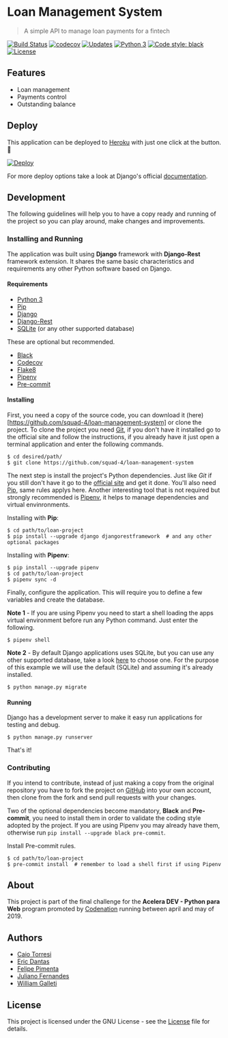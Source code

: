 # Loan Management System

> A simple API to manage loan payments for a fintech

[![Build Status](https://travis-ci.org/squad-4/loan-management-system.svg?branch=master)](https://travis-ci.org/squad-4/loan-management-system) [![codecov](https://codecov.io/gh/squad-4/loan-management-system/branch/master/graph/badge.svg)](https://codecov.io/gh/squad-4/loan-management-system) [![Updates](https://pyup.io/repos/github/squad-4/loan-management-system/shield.svg)](https://pyup.io/repos/github/squad-4/loan-management-system/) [![Python 3](https://pyup.io/repos/github/squad-4/loan-management-system/python-3-shield.svg)](https://pyup.io/repos/github/squad-4/loan-management-system/) [![Code style: black](https://img.shields.io/badge/code%20style-black-000000.svg)](https://github.com/ambv/black) [![License](https://img.shields.io/github/license/squad-4/loan-management-system.svg)](https://opensource.org/licenses/GPL-3.0)

## Features

- Loan management
- Payments control
- Outstanding balance

## Deploy

This application can be deployed to [Heroku](https://devcenter.heroku.com/articles/github-integration) with just one click at the button. 🥳

[![Deploy](https://www.herokucdn.com/deploy/button.svg)](https://heroku.com/deploy)

For more deploy options take a look at Django's official [documentation](https://docs.djangoproject.com).

## Development

The following guidelines will help you to have a copy ready and running of the project so you can play around, make changes and improvements.

### Installing and Running

The application was built using **Django** framework with **Django-Rest** framework extension. It shares the same basic characteristics and requirements any other Python software based on Django.

#### Requirements

- [Python 3](http://python.org/)
- [Pip](https://pip.pypa.io/)
- [Django](http://djangoproject.com/)
- [Django-Rest](https://www.django-rest-framework.org)
- [SQLite](http://sqlite.org/) (or any other supported database)

These are optional but recommended.

- [Black](http://black.readthedocs.io/)
- [Codecov](http://codecov.io/)
- [Flake8](http://flake8.pycqa.org/)
- [Pipenv](http://pipenv.readthedocs.io)
- [Pre-commit](http://pre-commit.com/)

#### Installing

First, you need a copy of the source code, you can download it (here)[https://github.com/squad-4/loan-management-system] or clone the project. To clone the project you need [Git](https://git-scm.com), if you don't have it installed go to the official site and follow the instructions, if you already have it just open a terminal application and enter the following commands.

```shell
$ cd desired/path/
$ git clone https://github.com/squad-4/loan-management-system
```

The next step is install the project's Python dependencies. Just like _Git_ if you still don't have it go to the [official site](http://python.org/) and get it done. You'll also need [Pip](https://pip.pypa.io/), same rules applys here. Another interesting tool that is not required but strongly recommended is [Pipenv](http://pipenv.readthedocs.io), it helps to manage dependencies and virtual envinronments.

Installing with **Pip**:

```shell
$ cd path/to/loan-project
$ pip install --upgrade django djangorestframework  # and any other optional packages
```

Installing with **Pipenv**:

```shell
$ pip install --upgrade pipenv
$ cd path/to/loan-project
$ pipenv sync -d
```

Finally, configure the application. This will require you to define a few variables and create the database.

**Note 1** - If you are using Pipenv you need to start a shell loading the apps virtual environment before run any Python command. Just enter the following.

```shell
$ pipenv shell
```

**Note 2** - By default Django applications uses SQLite, but you can use any other supported database, take a look [here](https://docs.djangoproject.com) to choose one. For the purpose of this example we will use the default (SQLite) and assuming it's already installed.

```shell
$ python manage.py migrate
```

#### Running

Django has a development server to make it easy run applications for testing and debug.

```shell
$ python manage.py runserver
```

That's it!

### Contributing

If you intend to contribute, instead of just making a copy from the original repository you have to fork the project on [GitHub](https://github.com/squad-4/loan-management-system) into your own account, then clone from the fork and send pull requests with your changes.

Two of the optional dependencies become mandatory, **Black** and **Pre-commit**, you need to install them in order to validate the coding style adopted by the project. If you are using Pipenv you may already have them, otherwise run `pip install --upgrade black pre-commit`.

Install Pre-commit rules.

```shell
$ cd path/to/loan-project
$ pre-commit install  # remember to load a shell first if using Pipenv
```

## About

This project is part of the final challenge for the **Acelera DEV - Python para Web** program promoted by [Codenation](https://codenation.dev) running between april and may of 2019.

## Authors

- [Caio Torresi](https://github.com/caioCT)
- [Eric Dantas](https://github.com/ericrommel)
- [Felipe Pimenta](https://github.com/fhpimenta)
- [Juliano Fernandes](https://github.com/julianolf)
- [William Galleti](https://github.com/wgalleti)

## License

This project is licensed under the GNU License - see the [License](./LICENSE) file for details.
